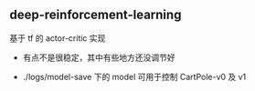 ## deep-reinforcement-learning

基于 tf 的 actor-critic 实现

- 有点不是很稳定，其中有些地方还没调节好

- ./logs/model-save 下的 model 可用于控制 CartPole-v0 及 v1